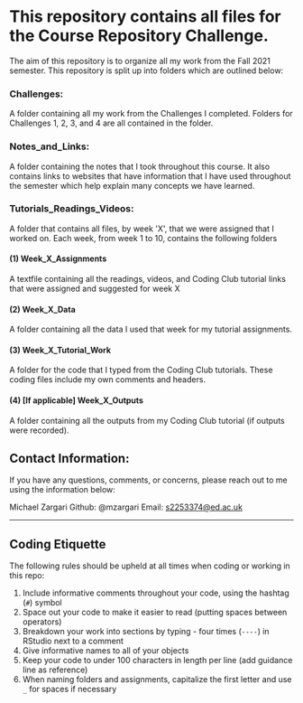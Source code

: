 # This repository contains all files for the Course Repository Challenge.

The aim of this repository is to organize all my work from the Fall 2021 semester. This repository is split up into folders which are outlined below:

### Challenges:
A folder containing all my work from the Challenges I completed. Folders for Challenges 1, 2, 3, and 4 are all contained in the folder.

### Notes_and_Links:
A folder containing the notes that I took throughout this course. It also contains links to websites that have information that I have used throughout the semester which help explain many concepts we have learned.

### Tutorials_Readings_Videos:
A folder that contains all files, by week 'X', that we were assigned that I worked on. Each week, from week 1 to 10, contains the following folders
#### (1) Week_X_Assignments
A textfile containing all the readings, videos, and Coding Club tutorial links that were assigned and suggested for week X
#### (2) Week_X_Data 
A folder containing all the data I used that week for my tutorial assignments.
#### (3) Week_X_Tutorial_Work 
A folder for the code that I typed from the Coding Club tutorials. These coding files include my own comments and headers.
#### (4) [If applicable] Week_X_Outputs
A folder containing all the outputs from my Coding Club tutorial (if outputs were recorded).


## Contact Information:

If you have any questions, comments, or concerns, please reach out to me using the information below:

Michael Zargari Github: @mzargari Email: s2253374@ed.ac.uk

----

## Coding Etiquette

The following rules should be upheld at all times when coding or working in this repo:
1. Include informative comments throughout your code, using the hashtag (`#`) symbol
2. Space out your code to make it easier to read (putting spaces between operators)
3. Breakdown your work into sections by typing - four times (`----`) in RStudio next to a comment
4. Give informative names to all of your objects
5. Keep your code to under 100 characters in length per line (add guidance line as reference) 
6. When naming folders and assignments, capitalize the first letter and use `_` for spaces if necessary
